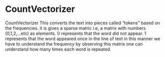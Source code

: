 # CountVectorizer
CountVectorizer
This converts the text into pieces called “tokens” based on the frequencies. it is gives a sparse matric i.e, a matrix with numbers (0,1,2,…etc) as elements. 0 represents that the word did not appear. 1 represents that the word appeared once in the line of text in this manner we have to understand the frequency by observing this matrix one can understand how many times each word is repeated.
